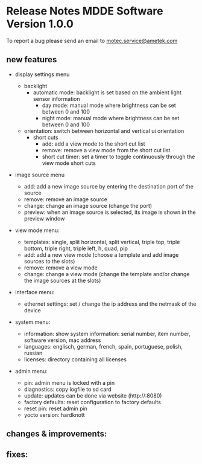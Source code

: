 
Release Notes MDDE Software Version 1.0.0
=========================================

To report a bug please send an email to motec.service@ametek.com

new features
------------

- display settings menu
  - backlight
    - automatic mode: backlight is set based on the ambient light sensor information
      - day mode: manual mode where brightness can be set between 0 and 100
      - night mode: manual mode where brightness can be set between 0 and 100
  - orientation: switch between horizontal and vertical ui orientation
    - short cuts
      - add: add a view mode to the short cut list
      - remove: remove a view mode from the short cut list
      - short cut timer: set a timer to toggle continuously through the view mode short cuts

- image source menu
  - add: add a new image source by entering the destination port of the source
  - remove: remove an image source
  - change: change an image source (change the port)
  - preview: when an image source is selected, its image is shown in the preview window

- view mode menu:
  - templates: single, split horizontal, split vertical, triple top, triple bottom, triple right, triple left, h, quad, pip
  - add: add a new view mode (choose a template and add image sources to the slots)
  - remove: remove a view mode
  - change: change a view mode (change the template and/or change the image sources at the slots)

- interface menu: 
  - ethernet settings: set / change the ip address and the netmask of the device

- system menu: 
  - information: show system information: serial number, item number, software version, mac address
  - languages: englisch, german, french, spain, portuguese, polish, russian
  - licenses: directory containing all licenses

- admin menu: 
  - pin: admin menu is locked with a pin
  - diagnostics: copy logfile to sd card
  - update: updates can be done via website (http://<ip address>:8080)
  - factory defaults: reset configuration to factory defaults
  - reset pin: reset admin pin
  - yocto version: hardknott
  
changes & improvements: 
-----------------------

fixes: 
------
